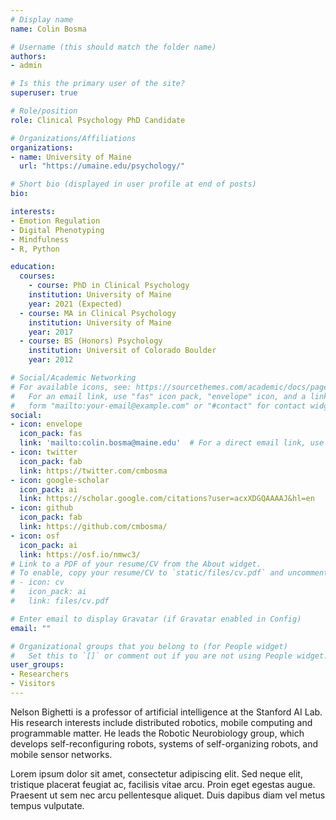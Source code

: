 ```yaml
---
# Display name
name: Colin Bosma

# Username (this should match the folder name)
authors:
- admin

# Is this the primary user of the site?
superuser: true

# Role/position
role: Clinical Psychology PhD Candidate

# Organizations/Affiliations
organizations:
- name: University of Maine
  url: "https://umaine.edu/psychology/"

# Short bio (displayed in user profile at end of posts)
bio: 

interests:
- Emotion Regulation
- Digital Phenotyping
- Mindfulness
- R, Python

education:
  courses:
    - course: PhD in Clinical Psychology
    institution: University of Maine
    year: 2021 (Expected)
  - course: MA in Clinical Psychology
    institution: University of Maine
    year: 2017
  - course: BS (Honors) Psychology
    institution: Universit of Colorado Boulder
    year: 2012

# Social/Academic Networking
# For available icons, see: https://sourcethemes.com/academic/docs/page-builder/#icons
#   For an email link, use "fas" icon pack, "envelope" icon, and a link in the
#   form "mailto:your-email@example.com" or "#contact" for contact widget.
social:
- icon: envelope
  icon_pack: fas
  link: 'mailto:colin.bosma@maine.edu'  # For a direct email link, use "mailto:test@example.org".
- icon: twitter
  icon_pack: fab
  link: https://twitter.com/cmbosma
- icon: google-scholar
  icon_pack: ai
  link: https://scholar.google.com/citations?user=acxXDGQAAAAJ&hl=en
- icon: github
  icon_pack: fab
  link: https://github.com/cmbosma/
- icon: osf
  icon_pack: ai
  link: https://osf.io/nmwc3/
# Link to a PDF of your resume/CV from the About widget.
# To enable, copy your resume/CV to `static/files/cv.pdf` and uncomment the lines below.
# - icon: cv
#   icon_pack: ai
#   link: files/cv.pdf

# Enter email to display Gravatar (if Gravatar enabled in Config)
email: ""

# Organizational groups that you belong to (for People widget)
#   Set this to `[]` or comment out if you are not using People widget.
user_groups:
- Researchers
- Visitors
---
```


Nelson Bighetti is a professor of artificial intelligence at the Stanford AI Lab. His research interests include distributed robotics, mobile computing and programmable matter. He leads the Robotic Neurobiology group, which develops self-reconfiguring robots, systems of self-organizing robots, and mobile sensor networks.

Lorem ipsum dolor sit amet, consectetur adipiscing elit. Sed neque elit, tristique placerat feugiat ac, facilisis vitae arcu. Proin eget egestas augue. Praesent ut sem nec arcu pellentesque aliquet. Duis dapibus diam vel metus tempus vulputate.
